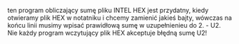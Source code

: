 ten program obliczający sumę pliku INTEL HEX jest przydatny, kiedy otwieramy plik HEX w notatniku i chcemy zamienić 
jakieś bajty, wówczas na końcu linii musimy wpisać prawidłową sumę w uzupełnienieu do 2. - U2. Nie każdy program 
wczytujący plik HEX akceptuje błędną sumę U2!
 

